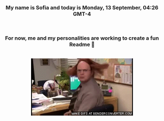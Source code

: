 


<div align="center">
<h3 >My name is Sofia and today is Monday, 13 September, 04:26 GMT-4</h3><br>
<h3 >For now, me and my personalities are working to create a fun Readme 👋
</h3><br>
<img src='img/dwight.gif' alt='working...'/>
</div>
